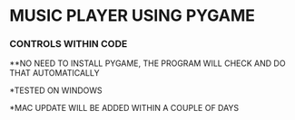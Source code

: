 # MUSIC PLAYER USING PYGAME

### CONTROLS WITHIN CODE

**NO NEED TO INSTALL PYGAME, THE PROGRAM WILL CHECK AND DO THAT AUTOMATICALLY

*TESTED ON WINDOWS

*MAC UPDATE WILL BE ADDED WITHIN A COUPLE OF DAYS
